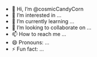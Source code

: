 - 👋 Hi, I’m @cosmicCandyCorn
- 👀 I’m interested in ...
- 🌱 I’m currently learning ...
- 💞️ I’m looking to collaborate on ...
- 📫 How to reach me ...
- 😄 Pronouns: ...
- ⚡ Fun fact: ...

<!---
cosmicCandyCorn/cosmicCandyCorn is a ✨ special ✨ repository because its `README.md` (this file) appears on your GitHub profile.
You can click the Preview link to take a look at your changes.
--->
